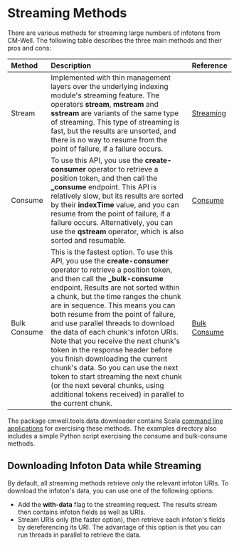 # Streaming Methods

There are various methods for streaming large numbers of infotons from CM-Well. The following table describes the three main methods and their pros and cons:

Method | Description | Reference
:-------|:-------------|:-----------
Stream | Implemented with thin management layers over the underlying indexing module's streaming feature. The operators **stream**, **mstream** and **sstream** are variants of the same type of streaming. This type of streaming is fast, but the results are unsorted, and there is no way to resume from the point of failure, if a failure occurs. | [Streaming](../../APIReference/Stream/API.Stream.StreamInfotons.md)
Consume | To use this API, you use the **create-consumer** operator to retrieve a position token, and then call the **_consume** endpoint. This API is relatively slow, but its results are sorted by their **indexTime** value, and you can resume from the point of failure, if a failure occurs. Alternatively, you can use the **qstream** operator, which is also sorted and resumable. | [Consume](../../APIReference/Stream/API.Stream.ConsumeNextChunk.md)
Bulk Consume | This is the fastest option. To use this API, you use the **create-consumer** operator to retrieve a position token, and then call the **_bulk-consume** endpoint. Results are not sorted within a chunk, but the time ranges the chunk are in sequence. This means you can both resume from the point of failure, and use parallel threads to download the data of each chunk's infoton URIs. Note that you receive the next chunk's token in the response header before you finish downloading the current chunk's data. So you can use the next token to start streaming the next chunk (or the next several chunks, using additional tokens received) in parallel to the current chunk. | [Bulk Consume](../../APIReference/Stream/API.Stream.ConsumeNextBulk.md) 

The package cmwell.tools.data.downloader contains Scala [command line applications](../../AdvancedTopics/Tools/Tools.UsingTheCM-WellDownloader.md) for exercising these methods. The examples directory also includes a simple Python script exercising the consume and bulk-consume methods.

## Downloading Infoton Data while Streaming

By default, all streaming methods retrieve only the relevant infoton URIs. To download the infoton's data, you can use one of the following options:

* Add the **with-data** flag to the streaming request. The results stream then contains infoton fields as well as URIs.
* Stream URIs only (the faster option), then retrieve each infoton's fields by dereferencing its URI. The advantage of this option is that you can run threads in parallel to retrieve the data.

